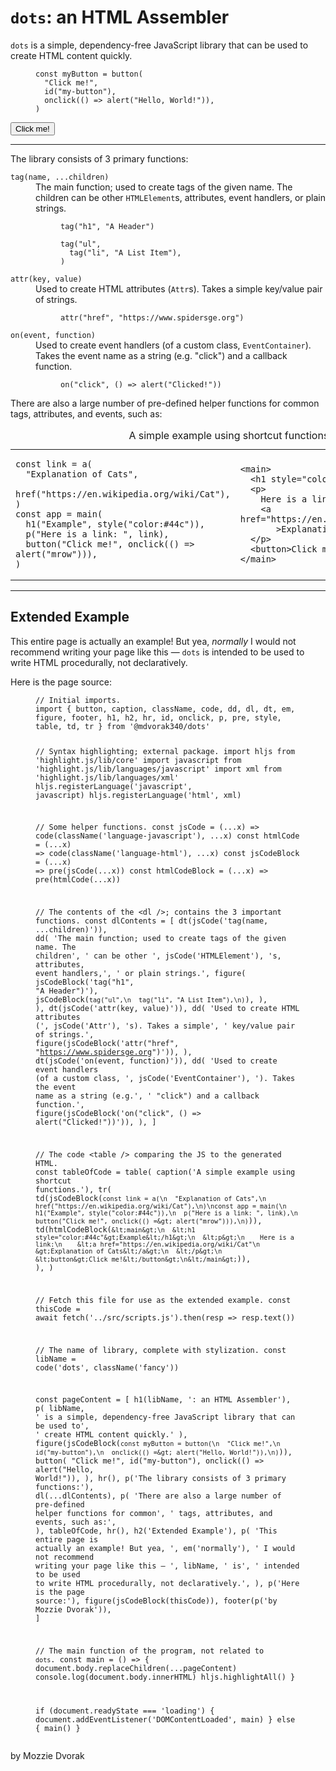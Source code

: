<!-- OK i lied it's actually HTML -->
<h1><code>dots</code>: an HTML Assembler</h1>
<p><code>dots</code> is a simple, dependency-free JavaScript library that can be used to create HTML
  content quickly.</p>
<figure>
  <pre><code class="language-javascript">const myButton = button(
  "Click me!",
  id("my-button"),
  onclick(() =&gt; alert("Hello, World!")),
)</code></pre>
</figure><button id="my-button">Click me!</button>
<hr>
<p>The library consists of 3 primary functions:</p>
<dl>
  <dt><code class="language-javascript">tag(name, ...children)</code></dt>
  <dd>The main function; used to create tags of the given name. The children can be other <code
      class="language-javascript">HTMLElement</code>s, attributes, event handlers, or plain strings.<figure>
      <pre><code class="language-javascript">tag("h1", "A Header")</code></pre>
      <pre><code class="language-javascript">tag("ul",
  tag("li", "A List Item"),
)</code></pre>
    </figure>
  </dd>
  <dt><code class="language-javascript">attr(key, value)</code></dt>
  <dd>Used to create HTML attributes (<code class="language-javascript">Attr</code>s). Takes a simple key/value pair of
    strings.<figure>
      <pre><code class="language-javascript">attr("href", "https://www.spidersge.org")</code></pre>
    </figure>
  </dd>
  <dt><code class="language-javascript">on(event, function)</code></dt>
  <dd>Used to create event handlers (of a custom class, <code class="language-javascript">EventContainer</code>). Takes
    the event name as a string (e.g. "click") and a callback function.<figure>
      <pre><code class="language-javascript">on("click", () =&gt; alert("Clicked!"))</code></pre>
    </figure>
  </dd>
</dl>
<p>There are also a large number of pre-defined helper functions for common tags, attributes, and events, such as:</p>
<table>
  <caption>A simple example using shortcut functions.</caption>
  <tr>
    <td>
      <pre><code class="language-javascript">const link = a(
  "Explanation of Cats",
  href("https://en.wikipedia.org/wiki/Cat"),
)
const app = main(
  h1("Example", style("color:#44c")),
  p("Here is a link: ", link),
  button("Click me!", onclick(() =&gt; alert("mrow"))),
)</code></pre>
    </td>
    <td>
      <pre><code class="language-html">&lt;main&gt;
  &lt;h1 style="color:#44c"&gt;Example&lt;/h1&gt;
  &lt;p&gt;
    Here is a link:
    &lt;a href="https://en.wikipedia.org/wiki/Cat"
       &gt;Explanation of Cats&lt;/a&gt;
  &lt;/p&gt;
  &lt;button&gt;Click me!&lt;/button&gt;
&lt;/main&gt;</code></pre>
    </td>
  </tr>
</table>
<hr>
<h2>Extended Example</h2>
<p>This entire page is actually an example! But yea, <em>normally</em> I would not recommend writing your page like this
  — <code>dots</code> is intended to be used to write HTML procedurally, not declaratively.</p>
<p>Here is the page source:</p>
<figure>
  <pre><code class="language-javascript">// Initial imports.
import { button, caption, className, code, dd, dl, dt, em, figure, footer, h1, h2, hr, id, onclick, p, pre, style, table, td, tr } from '@mdvorak340/dots'

// Syntax highlighting; external package.
import hljs from 'highlight.js/lib/core'
import javascript from 'highlight.js/lib/languages/javascript'
import xml from 'highlight.js/lib/languages/xml'
hljs.registerLanguage('javascript', javascript)
hljs.registerLanguage('html', xml)

// Some helper functions.
const jsCode = (...x) =&gt; code(className('language-javascript'), ...x)
const htmlCode = (...x) =&gt; code(className('language-html'), ...x)
const jsCodeBlock = (...x) =&gt; pre(jsCode(...x))
const htmlCodeBlock = (...x) =&gt; pre(htmlCode(...x))

// The contents of the &lt;dl /&gt;; contains the 3 important functions.
const dlContents = [
  dt(jsCode('tag(name, ...children)')),
  dd(
    'The main function; used to create tags of the given name.  The children',
    ' can be other ', jsCode('HTMLElement'), 's, attributes, event handlers,',
    ' or plain strings.',
    figure(
      jsCodeBlock('tag("h1", "A Header")'),
      jsCodeBlock(`tag("ul",\n  tag("li", "A List Item"),\n)`),
    ),
  ),
  dt(jsCode('attr(key, value)')),
  dd(
    'Used to create HTML attributes (', jsCode('Attr'), 's).  Takes a simple',
    ' key/value pair of strings.',
    figure(jsCodeBlock('attr("href", "https://www.spidersge.org")')),
  ),
  dt(jsCode('on(event, function)')),
  dd(
    'Used to create event handlers (of a custom class, ',
    jsCode('EventContainer'), ').  Takes the event name as a string (e.g.',
    ' "click") and a callback function.',
    figure(jsCodeBlock('on("click", () =&gt; alert("Clicked!"))')),
  ),
]

// The code &lt;table /&gt; comparing the JS to the generated HTML.
const tableOfCode = table(
  caption('A simple example using shortcut functions.'),
  tr(
    td(jsCodeBlock(`const link = a(\n  "Explanation of Cats",\n  href("https://en.wikipedia.org/wiki/Cat"),\n)\nconst app = main(\n  h1("Example", style("color:#44c")),\n  p("Here is a link: ", link),\n  button("Click me!", onclick(() =&gt; alert("mrow"))),\n)`)),
    td(htmlCodeBlock(`&lt;main&gt;\n  &lt;h1 style="color:#44c"&gt;Example&lt;/h1&gt;\n  &lt;p&gt;\n    Here is a link:\n    &lt;a href="https://en.wikipedia.org/wiki/Cat"\n       &gt;Explanation of Cats&lt;/a&gt;\n  &lt;/p&gt;\n  &lt;button&gt;Click me!&lt;/button&gt;\n&lt;/main&gt;`)),
  ),
)

// Fetch this file for use as the extended example.
const thisCode = await fetch('../src/scripts.js').then(resp =&gt; resp.text())

// The name of library, complete with stylization.
const libName = code('dots', className('fancy'))

const pageContent = [
  h1(libName, ': an HTML Assembler'),
  p(
    libName,
    ' is a simple, dependency-free JavaScript library that can be used to',
    ' create HTML content quickly.'
  ),
  figure(jsCodeBlock(`const myButton = button(\n  "Click me!",\n  id("my-button"),\n  onclick(() =&gt; alert("Hello, World!")),\n)`)),
  button(
    "Click me!",
    id("my-button"),
    onclick(() =&gt; alert("Hello, World!")),
  ),
  hr(),
  p('The library consists of 3 primary functions:'),
  dl(...dlContents),
  p(
    'There are also a large number of pre-defined helper functions for common',
    ' tags, attributes, and events, such as:',
  ),
  tableOfCode,
  hr(),
  h2('Extended Example'),
  p(
    'This entire page is actually an example!  But yea, ', em('normally'),
    ' I would not recommend writing your page like this — ', libName, ' is',
    ' intended to be used to write HTML procedurally, not declaratively.',
  ),
  p('Here is the page source:'),
  figure(jsCodeBlock(thisCode)),
  footer(p('by Mozzie Dvorak')),
]

// The main function of the program, not related to `dots`.
const main = () =&gt; {
  document.body.replaceChildren(...pageContent)
  console.log(document.body.innerHTML)
  hljs.highlightAll()
}

if (document.readyState === 'loading') {
  document.addEventListener('DOMContentLoaded', main)
} else {
  main()
}
</code></pre>
</figure>
<footer>
  <p>by Mozzie Dvorak</p>
</footer>